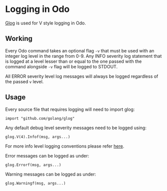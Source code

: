 # Logging in Odo

[Glog](https://godoc.org/github.com/golang/glog) is used for V style logging in Odo.


## Working

Every Odo command takes an optional flag `-v` that must be used with an integer log level in the range from 0-9. Any INFO severity log statement that is logged at a level lesser than or equal to the one passed with the command alongside `-v` flag will be logged to STDOUT.

All ERROR severity level log messages will always be logged regardless of the passed `v` level.


## Usage

Every source file that requires logging will need to import glog:

``` import "github.com/golang/glog" ```

Any default debug level severity messages need to be logged using:

``` glog.V(4).Infof(msg, args...) ```

For more info level logging conventions please refer [here](https://kubernetes.io/docs/reference/kubectl/cheatsheet/#kubectl-output-verbosity-and-debugging).

Error messages can be logged as under:

``` glog.Errorf(msg, args...) ```

Warning messages can be logged as under:

``` glog.Warningf(msg, args...) ```
